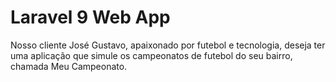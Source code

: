 # Laravel 9 Web App
Nosso cliente José Gustavo, apaixonado por futebol e tecnologia, deseja ter uma aplicação que simule os campeonatos de futebol do seu bairro, chamada Meu Campeonato.
